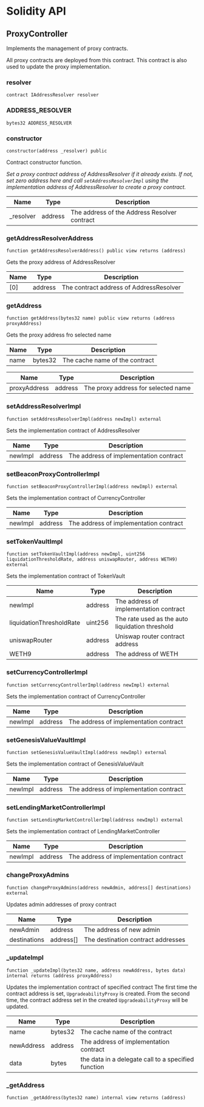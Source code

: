 # Solidity API

## ProxyController

Implements the management of proxy contracts.

All proxy contracts are deployed from this contract.
This contract is also used to update the proxy implementation.

### resolver

```solidity
contract IAddressResolver resolver
```

### ADDRESS_RESOLVER

```solidity
bytes32 ADDRESS_RESOLVER
```

### constructor

```solidity
constructor(address _resolver) public
```

Contract constructor function.

_Set a proxy contract address of AddressResolver if it already exists.
If not, set zero address here and call `setAddressResolverImpl` using the implementation
address of AddressResolver to create a proxy contract._

| Name | Type | Description |
| ---- | ---- | ----------- |
| _resolver | address | The address of the Address Resolver contract |

### getAddressResolverAddress

```solidity
function getAddressResolverAddress() public view returns (address)
```

Gets the proxy address of AddressResolver

| Name | Type | Description |
| ---- | ---- | ----------- |
| [0] | address | The contract address of AddressResolver |

### getAddress

```solidity
function getAddress(bytes32 name) public view returns (address proxyAddress)
```

Gets the proxy address fro selected name

| Name | Type | Description |
| ---- | ---- | ----------- |
| name | bytes32 | The cache name of the contract |

| Name | Type | Description |
| ---- | ---- | ----------- |
| proxyAddress | address | The proxy address for selected name |

### setAddressResolverImpl

```solidity
function setAddressResolverImpl(address newImpl) external
```

Sets the implementation contract of AddressResolver

| Name | Type | Description |
| ---- | ---- | ----------- |
| newImpl | address | The address of implementation contract |

### setBeaconProxyControllerImpl

```solidity
function setBeaconProxyControllerImpl(address newImpl) external
```

Sets the implementation contract of CurrencyController

| Name | Type | Description |
| ---- | ---- | ----------- |
| newImpl | address | The address of implementation contract |

### setTokenVaultImpl

```solidity
function setTokenVaultImpl(address newImpl, uint256 liquidationThresholdRate, address uniswapRouter, address WETH9) external
```

Sets the implementation contract of TokenVault

| Name | Type | Description |
| ---- | ---- | ----------- |
| newImpl | address | The address of implementation contract |
| liquidationThresholdRate | uint256 | The rate used as the auto liquidation threshold |
| uniswapRouter | address | Uniswap router contract address |
| WETH9 | address | The address of WETH |

### setCurrencyControllerImpl

```solidity
function setCurrencyControllerImpl(address newImpl) external
```

Sets the implementation contract of CurrencyController

| Name | Type | Description |
| ---- | ---- | ----------- |
| newImpl | address | The address of implementation contract |

### setGenesisValueVaultImpl

```solidity
function setGenesisValueVaultImpl(address newImpl) external
```

Sets the implementation contract of GenesisValueVault

| Name | Type | Description |
| ---- | ---- | ----------- |
| newImpl | address | The address of implementation contract |

### setLendingMarketControllerImpl

```solidity
function setLendingMarketControllerImpl(address newImpl) external
```

Sets the implementation contract of LendingMarketController

| Name | Type | Description |
| ---- | ---- | ----------- |
| newImpl | address | The address of implementation contract |

### changeProxyAdmins

```solidity
function changeProxyAdmins(address newAdmin, address[] destinations) external
```

Updates admin addresses of proxy contract

| Name | Type | Description |
| ---- | ---- | ----------- |
| newAdmin | address | The address of new admin |
| destinations | address[] | The destination contract addresses |

### _updateImpl

```solidity
function _updateImpl(bytes32 name, address newAddress, bytes data) internal returns (address proxyAddress)
```

Updates the implementation contract of specified contract
The first time the contract address is set, `UpgradeabilityProxy` is created.
From the second time, the contract address set in the created `UpgradeabilityProxy`
will be updated.

| Name | Type | Description |
| ---- | ---- | ----------- |
| name | bytes32 | The cache name of the contract |
| newAddress | address | The address of implementation contract |
| data | bytes | the data in a delegate call to a specified function |

### _getAddress

```solidity
function _getAddress(bytes32 name) internal view returns (address)
```


